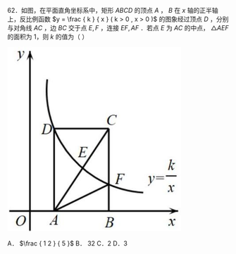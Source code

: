 62．如图，在平面直角坐标系中，矩形 $A B C D$ 的顶点 $A$ ， $B$ 在 $x$ 轴的正半轴上，反比例函数 $y = \frac { k } { x } ( k > 0 , x > 0 )$ 的图象经过顶点 $D$ ，分别与对角线 $A C$ ，边 $B C$ 交于点 $E , F$ ，连接 $E F , A F$ ．若点 $E$ 为 $A C$ 的中点， $\triangle A E F$ 的面积为 1，则 $k$ 的值为（ ）

![](<../../qs_image_DB/专题1-4_一文搞定反比例函数7个模型，13类题型（解析版）_/b40a53d801f0f82ec7e690c9a9b5a72f504fda98825aded012d4a2921d5005be.jpg>)

A． $\frac { 1 2 } { 5 }$ B． 32 C．2 D．3
